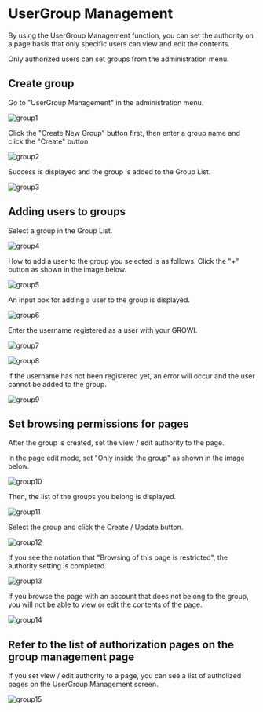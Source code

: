 # UserGroup Management

By using the UserGroup Management function,
you can set the authority
on a page basis that only specific users can view and edit the contents.

Only authorized users can set groups from the administration menu.

## Create group

Go to "UserGroup Management" in the administration menu.

![group1](./images/group1.png)

Click the "Create New Group" button first,
then enter a group name and click the "Create" button.

![group2](./images/group2.png)

Success is displayed and the group is added to the Group List.

![group3](./images/group3.png)

## Adding users to groups

Select a group in the Group List.

![group4](./images/group4.png)


How to add a user to the group you selected is as follows.
Click the "+" button as shown in the image below.


![group5](./images/group5.png)


An input box for adding a user to the group is displayed.

![group6](./images/group6.png)

Enter the username registered as a user with your GROWI.

![group7](./images/group7.png)

![group8](./images/group8.png)

if the username has not been registered yet, an error will occur
and the user cannot be added to the group.

![group9](./images/group9.png)

## Set browsing permissions for pages

After the group is created, set the view / edit authority to the page.

In the page edit mode, set "Only inside the group" as shown in the image below.

![group10](./images/group10.png)

Then, the list of the groups you belong is displayed.

![group11](./images/group11.png)

Select the group and click the Create / Update button.

![group12](./images/group12.png)


If you see the notation that "Browsing of this page is restricted",
the authority setting is completed.

![group13](./images/group13.png)

If you browse the page with an account that does not belong to the group,
you will not be able to view or edit the contents of the page.

![group14](./images/group14.png)

## Refer to the list of authorization pages on the group management page

If you set view / edit authority to a page,
you can see a list of autholized pages on the UserGroup Management screen.

![group15](./images/group15.png)
